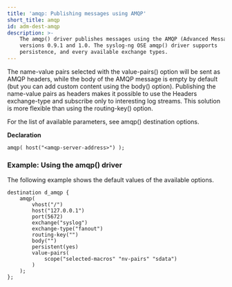 ```yaml
---
title: 'amqp: Publishing messages using AMQP'
short_title: amqp
id: adm-dest-amqp
description: >-
    The amqp() driver publishes messages using the AMQP (Advanced Message Queuing Protocol). syslog-ng OSE supports AMQP
    versions 0.9.1 and 1.0. The syslog-ng OSE amqp() driver supports
    persistence, and every available exchange types.
---
```


The name-value pairs selected with the value-pairs() option will be sent
as AMQP headers, while the body of the AMQP message is empty by default
(but you can add custom content using the body() option). Publishing the
name-value pairs as headers makes it possible to use the Headers
exchange-type and subscribe only to interesting log streams. This
solution is more flexible than using the routing-key() option.

For the list of available parameters, see amqp() destination options.

**Declaration**

```config
amqp( host("<amqp-server-address>") );
```

### Example: Using the amqp() driver

The following example shows the default values of the available options.

```config
destination d_amqp {
    amqp(
        vhost("/")
        host("127.0.0.1")
        port(5672)
        exchange("syslog")
        exchange-type("fanout")
        routing-key("")
        body("")
        persistent(yes)
        value-pairs(
            scope("selected-macros" "nv-pairs" "sdata")
        )
    );
};
```
